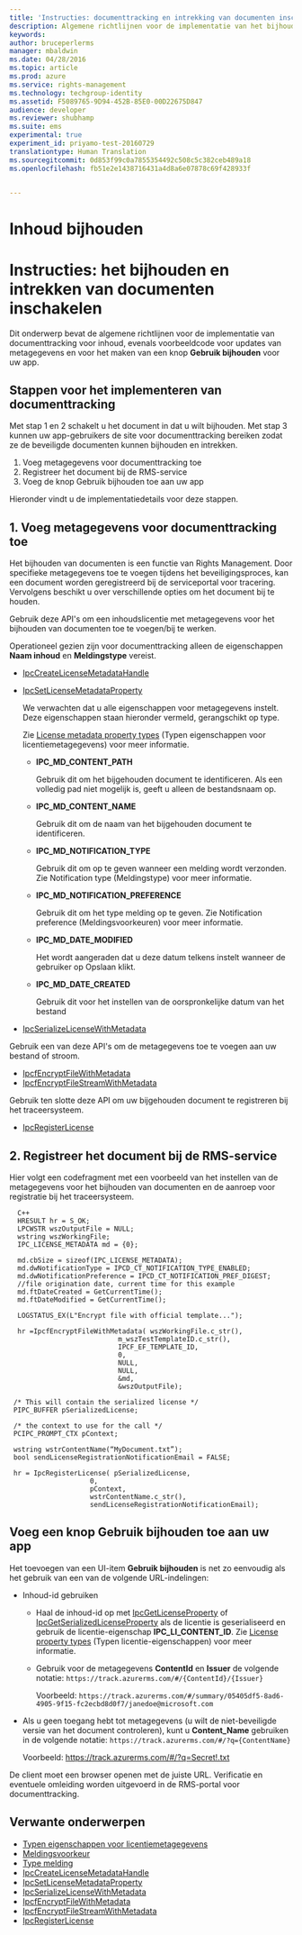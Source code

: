 ```yaml
---
title: 'Instructies: documenttracking en intrekking van documenten inschakelen | Azure RMS'
description: Algemene richtlijnen voor de implementatie van het bijhouden van documenten
keywords: 
author: bruceperlerms
manager: mbaldwin
ms.date: 04/28/2016
ms.topic: article
ms.prod: azure
ms.service: rights-management
ms.technology: techgroup-identity
ms.assetid: F5089765-9D94-452B-85E0-00D22675D847
audience: developer
ms.reviewer: shubhamp
ms.suite: ems
experimental: true
experiment_id: priyamo-test-20160729
translationtype: Human Translation
ms.sourcegitcommit: 0d853f99c0a7855354492c508c5c382ceb489a18
ms.openlocfilehash: fb51e2e1438716431a4d8a6e07878c69f428933f


---
```


# Inhoud bijhouden

# Instructies: het bijhouden en intrekken van documenten inschakelen

Dit onderwerp bevat de algemene richtlijnen voor de implementatie van documenttracking voor inhoud, evenals voorbeeldcode voor updates van metagegevens en voor het maken van een knop **Gebruik bijhouden** voor uw app.

## Stappen voor het implementeren van documenttracking

Met stap 1 en 2 schakelt u het document in dat u wilt bijhouden. Met stap 3 kunnen uw app-gebruikers de site voor documenttracking bereiken zodat ze de beveiligde documenten kunnen bijhouden en intrekken.

1. Voeg metagegevens voor documenttracking toe
2. Registreer het document bij de RMS-service
3. Voeg de knop Gebruik bijhouden toe aan uw app

Hieronder vindt u de implementatiedetails voor deze stappen.

## 1. Voeg metagegevens voor documenttracking toe

Het bijhouden van documenten is een functie van Rights Management. Door specifieke metagegevens toe te voegen tijdens het beveiligingsproces, kan een document worden geregistreerd bij de serviceportal voor tracering. Vervolgens beschikt u over verschillende opties om het document bij te houden.

Gebruik deze API's om een inhoudslicentie met metagegevens voor het bijhouden van documenten toe te voegen/bij te werken.


Operationeel gezien zijn voor documenttracking alleen de eigenschappen **Naam inhoud** en **Meldingstype** vereist.


- [IpcCreateLicenseMetadataHandle](/rights-management/sdk/2.1/api/win/functions#msipc_ipccreatelicensemetadatahandle)
- [IpcSetLicenseMetadataProperty](/rights-management/sdk/2.1/api/win/functions#msipc_ipcsetlicensemetadataproperty)

  We verwachten dat u alle eigenschappen voor metagegevens instelt. Deze eigenschappen staan hieronder vermeld, gerangschikt op type.

  Zie [License metadata property types](/rights-management/sdk/2.1/api/win/constants#msipc_license_metadata_property_types) (Typen eigenschappen voor licentiemetagegevens) voor meer informatie.

  - **IPC_MD_CONTENT_PATH**

    Gebruik dit om het bijgehouden document te identificeren. Als een volledig pad niet mogelijk is, geeft u alleen de bestandsnaam op.

  - **IPC_MD_CONTENT_NAME**

    Gebruik dit om de naam van het bijgehouden document te identificeren.

  - **IPC_MD_NOTIFICATION_TYPE**

    Gebruik dit om op te geven wanneer een melding wordt verzonden. Zie Notification type (Meldingstype) voor meer informatie.

  - **IPC_MD_NOTIFICATION_PREFERENCE**

    Gebruik dit om het type melding op te geven. Zie Notification preference (Meldingsvoorkeuren) voor meer informatie.

  - **IPC_MD_DATE_MODIFIED**

    Het wordt aangeraden dat u deze datum telkens instelt wanneer de gebruiker op Opslaan klikt.

  - **IPC_MD_DATE_CREATED**

    Gebruik dit voor het instellen van de oorspronkelijke datum van het bestand

- [IpcSerializeLicenseWithMetadata](/rights-management/sdk/2.1/api/win/functions#msipc_ipcserializelicensemetadata)

Gebruik een van deze API's om de metagegevens toe te voegen aan uw bestand of stroom.

- [IpcfEncryptFileWithMetadata](/rights-management/sdk/2.1/api/win/functions#msipc_ipcfencryptfilewithmetadata)
- [IpcfEncryptFileStreamWithMetadata](/rights-management/sdk/2.1/api/win/functions#msipc_ipcfencryptfilestreamwithmetadata)

Gebruik ten slotte deze API om uw bijgehouden document te registreren bij het traceersysteem.

- [IpcRegisterLicense](/rights-management/sdk/2.1/api/win/functions#msipc_ipcregisterlicense)


## 2. Registreer het document bij de RMS-service

Hier volgt een codefragment met een voorbeeld van het instellen van de metagegevens voor het bijhouden van documenten en de aanroep voor registratie bij het traceersysteem.

      C++
      HRESULT hr = S_OK;
      LPCWSTR wszOutputFile = NULL;
      wstring wszWorkingFile;
      IPC_LICENSE_METADATA md = {0};

      md.cbSize = sizeof(IPC_LICENSE_METADATA);
      md.dwNotificationType = IPCD_CT_NOTIFICATION_TYPE_ENABLED;
      md.dwNotificationPreference = IPCD_CT_NOTIFICATION_PREF_DIGEST;
      //file origination date, current time for this example
      md.ftDateCreated = GetCurrentTime();
      md.ftDateModified = GetCurrentTime();

      LOGSTATUS_EX(L"Encrypt file with official template...");

      hr =IpcfEncryptFileWithMetadata( wszWorkingFile.c_str(),
                               m_wszTestTemplateID.c_str(),
                               IPCF_EF_TEMPLATE_ID,
                               0,
                               NULL,
                               NULL,
                               &md,
                               &wszOutputFile);

     /* This will contain the serialized license */
     PIPC_BUFFER pSerializedLicense;

     /* the context to use for the call */
     PCIPC_PROMPT_CTX pContext;

     wstring wstrContentName(“MyDocument.txt”);
     bool sendLicenseRegistrationNotificationEmail = FALSE;

     hr = IpcRegisterLicense( pSerializedLicense,
                        0,
                        pContext,
                        wstrContentName.c_str(),
                        sendLicenseRegistrationNotificationEmail);

## Voeg een knop **Gebruik bijhouden** toe aan uw app

Het toevoegen van een UI-item **Gebruik bijhouden** is net zo eenvoudig als het gebruik van een van de volgende URL-indelingen:

- Inhoud-id gebruiken
  - Haal de inhoud-id op met [IpcGetLicenseProperty](/rights-management/sdk/2.1/api/win/functions#msipc_ipcgetlicenseproperty) of [IpcGetSerializedLicenseProperty](/rights-management/sdk/2.1/api/win/functions#msipc_ipcgetserializedlicenseproperty) als de licentie is geserialiseerd en gebruik de licentie-eigenschap **IPC_LI_CONTENT_ID**. Zie [License property types](/rights-management/sdk/2.1/api/win/constants#msipc_license_property_types) (Typen licentie-eigenschappen) voor meer informatie.
  - Gebruik voor de metagegevens **ContentId** en **Issuer** de volgende notatie: `https://track.azurerms.com/#/{ContentId}/{Issuer}`

    Voorbeeld: `https://track.azurerms.com/#/summary/05405df5-8ad6-4905-9f15-fc2ecbd8d0f7/janedoe@microsoft.com`

- Als u geen toegang hebt tot metagegevens (u wilt de niet-beveiligde versie van het document controleren), kunt u **Content_Name** gebruiken in de volgende notatie: `https://track.azurerms.com/#/?q={ContentName}`

  Voorbeeld: https://track.azurerms.com/#/?q=Secret!.txt

De client moet een browser openen met de juiste URL. Verificatie en eventuele omleiding worden uitgevoerd in de RMS-portal voor documenttracking.

## Verwante onderwerpen

* [Typen eigenschappen voor licentiemetagegevens](/rights-management/sdk/2.1/api/win/constants#msipc_license_metadata_property_types)
* [Meldingsvoorkeur](/rights-management/sdk/2.1/api/win/constants#msipc_notification_preference)
* [Type melding](/rights-management/sdk/2.1/api/win/constants#msipc_notification_type)
* [IpcCreateLicenseMetadataHandle](/rights-management/sdk/2.1/api/win/functions#msipc_ipccreatelicensemetadatahandle)
* [IpcSetLicenseMetadataProperty](/rights-management/sdk/2.1/api/win/functions#msipc_ipcsetlicensemetadataproperty)
* [IpcSerializeLicenseWithMetadata](/rights-management/sdk/2.1/api/win/functions#msipc_ipcserializelicensemetadata)
* [IpcfEncryptFileWithMetadata](/rights-management/sdk/2.1/api/win/functions#msipc_ipcfencryptfilewithmetadata)
* [IpcfEncryptFileStreamWithMetadata](/rights-management/sdk/2.1/api/win/functions#msipc_ipcfencryptfilestreamwithmetadata)
* [IpcRegisterLicense](/rights-management/sdk/2.1/api/win/functions#msipc_ipcregisterlicense)

 



<!--HONumber=Jul16_HO5-->


